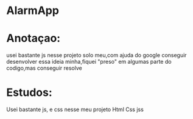 # AlarmApp
# Anotaçao:
usei bastante js nesse projeto solo meu,com ajuda do google conseguir desenvolver essa ideia minha,fiquei "preso" em algumas parte do codigo,mas conseguir resolve

# Estudos:
Usei bastante js, e css nesse meu projeto 
Html
Css
jss
